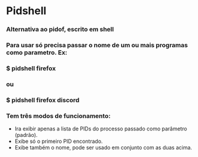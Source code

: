# Pidshell
### Alternativa ao pidof, escrito em shell

### Para usar só precisa passar o nome de um ou mais programas como parametro. Ex:
### $ pidshell firefox
### ou
### $ pidshell firefox discord

### Tem três modos de funcionamento:
* Ira exibir apenas a lista  de PIDs do processo passado como parâmetro (padrão).
* Exibe só o primeiro PID encontrado.
* Exibe também o nome, pode ser usado em conjunto com as duas acima.

